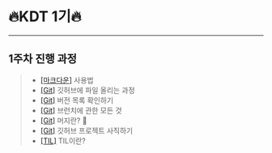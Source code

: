 # 🔥KDT 1기🔥

---

## **1주차** 진행 과정

> - [[마크다운]](./markdown.md) 사용법
> - [[Git]](./git-start.md) 깃허브에 파일 올리는 과정
> - [[Git]](./git-log.md) 버전 목록 확인하기
> - [[Git]](./git-branch.md) 브런치에 관한 모든 것
> - [[Git]](./git-merge.md) 머지란? 🚨
> - [[Git]](./git-project.md) 깃허브 프로젝트 사직하기
> - [[TIL]](./TIL.md) TIL이란?

